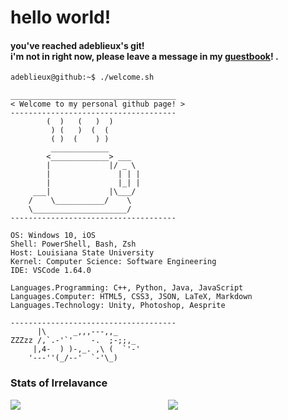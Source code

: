# hello world! 
#### you've reached adeblieux's git! <br> i'm not in right now, please leave a message in my [guestbook](https://github.com/adeblieux/adeblieux/issues/1)! .

```bash
adeblieux@github:~$ ./welcome.sh
```
```
_____________________________________
< Welcome to my personal github page! >
------------------------------------- 
        (  )   (   )  )
         ) (   )  (  (
         ( )  (    ) )
         _____________
        <_____________> ___
        |             |/ _ \
        |               | | |
        |               |_| |
     ___|             |\___/
    /    \___________/    \
    \_____________________/
------------------------------------- 

OS: Windows 10, iOS
Shell: PowerShell, Bash, Zsh
Host: Louisiana State University
Kernel: Computer Science: Software Engineering
IDE: VSCode 1.64.0

Languages.Programming: C++, Python, Java, JavaScript
Languages.Computer: HTML5, CSS3, JSON, LaTeX, Markdown
Languages.Technology: Unity, Photoshop, Aesprite

------------------------------------- 
      |\      _,,,---,,_
ZZZzz /,`.-'`'    -.  ;-;;,_
     |,4-  ) )-,_. ,\ (  `'-'
    '---''(_/--'  `-'\_)  
```

### Stats of Irrelavance

<div style="width: 100%;">
  <div style="display: flex;">
       <a href="https://github.com/adeblieux/convoychat" style="flex: 0 1 50%;">
         <img align="top" src="https://github-readme-stats.vercel.app/api/top-langs/?username=adeblieux&layout=compact&hide=vue,php" />
       </a>
       <a href="https://github.com/adeblieux/github-readme-stats" style="flex: 0 1 50%;">
         <img align="top" src="https://github-readme-stats.vercel.app/api?username=adeblieux&hide=stars&count_private=true&show_icons=true" />
       </a>
  </div>
</div>
